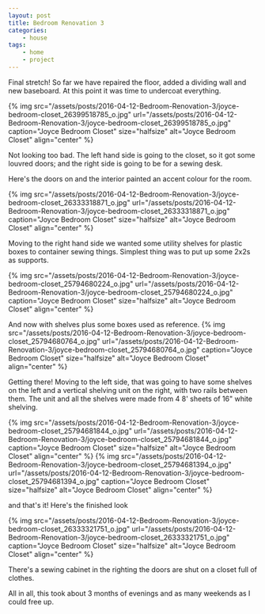 ```yaml
---
layout: post
title: Bedroom Renovation 3
categories:
    - house
tags:
    - home
    - project
---
```


Final stretch! So far we have repaired the floor, added a dividing wall and new baseboard. At this point it was time to undercoat everything.

{% img src="/assets/posts/2016-04-12-Bedroom-Renovation-3/joyce-bedroom-closet_26399518785_o.jpg" url="/assets/posts/2016-04-12-Bedroom-Renovation-3/joyce-bedroom-closet_26399518785_o.jpg" caption="Joyce Bedroom Closet" size="halfsize" alt="Joyce Bedroom Closet" align="center" %}

Not looking too bad. The left hand side is going to the closet, so it got some louvred doors; and the right side is going to be for a sewing desk.

Here's the doors on and the interior painted an accent colour for the room.

{% img src="/assets/posts/2016-04-12-Bedroom-Renovation-3/joyce-bedroom-closet_26333318871_o.jpg" url="/assets/posts/2016-04-12-Bedroom-Renovation-3/joyce-bedroom-closet_26333318871_o.jpg" caption="Joyce Bedroom Closet" size="halfsize" alt="Joyce Bedroom Closet" align="center" %}

Moving to the right hand side we wanted some utility shelves for plastic boxes to container sewing things. Simplest thing was to put up some 2x2s as supports.

{% img src="/assets/posts/2016-04-12-Bedroom-Renovation-3/joyce-bedroom-closet_25794680224_o.jpg" url="/assets/posts/2016-04-12-Bedroom-Renovation-3/joyce-bedroom-closet_25794680224_o.jpg" caption="Joyce Bedroom Closet" size="halfsize" alt="Joyce Bedroom Closet" align="center" %}

And now with shelves plus some boxes used as reference. {% img src="/assets/posts/2016-04-12-Bedroom-Renovation-3/joyce-bedroom-closet_25794680764_o.jpg" url="/assets/posts/2016-04-12-Bedroom-Renovation-3/joyce-bedroom-closet_25794680764_o.jpg" caption="Joyce Bedroom Closet" size="halfsize" alt="Joyce Bedroom Closet" align="center" %}

Getting there! Moving to the left side, that was going to have some shelves on the left and a vertical shelving unit on the right, with two rails between them. The unit and all the shelves were made from 4 8' sheets of 16" white shelving.

{% img src="/assets/posts/2016-04-12-Bedroom-Renovation-3/joyce-bedroom-closet_25794681844_o.jpg" url="/assets/posts/2016-04-12-Bedroom-Renovation-3/joyce-bedroom-closet_25794681844_o.jpg" caption="Joyce Bedroom Closet" size="halfsize" alt="Joyce Bedroom Closet" align="center" %} {% img src="/assets/posts/2016-04-12-Bedroom-Renovation-3/joyce-bedroom-closet_25794681394_o.jpg" url="/assets/posts/2016-04-12-Bedroom-Renovation-3/joyce-bedroom-closet_25794681394_o.jpg" caption="Joyce Bedroom Closet" size="halfsize" alt="Joyce Bedroom Closet" align="center" %}

and that's it! Here's the finished look

{% img src="/assets/posts/2016-04-12-Bedroom-Renovation-3/joyce-bedroom-closet_26333321751_o.jpg" url="/assets/posts/2016-04-12-Bedroom-Renovation-3/joyce-bedroom-closet_26333321751_o.jpg" caption="Joyce Bedroom Closet" size="halfsize" alt="Joyce Bedroom Closet" align="center" %}

There's a sewing cabinet in the righting the doors are shut on a closet full of clothes.

All in all, this took about 3 months of evenings and as many weekends as I could free up.